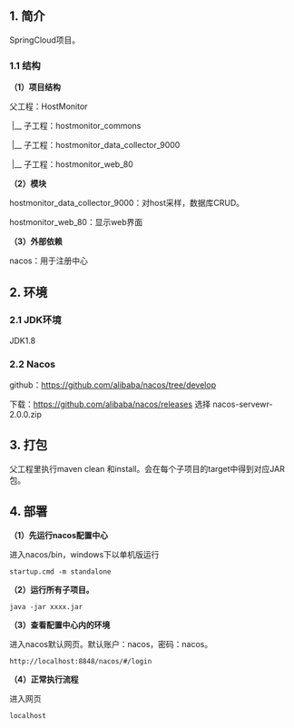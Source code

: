 ## 1. 简介

SpringCloud项目。

### 1.1 结构

**（1）项目结构**

父工程：HostMonitor

​	|__ 子工程：hostmonitor_commons

​	|__ 子工程：hostmonitor_data_collector_9000

​	|__ 子工程：hostmonitor_web_80

**（2）模块**

hostmonitor_data_collector_9000：对host采样，数据库CRUD。

hostmonitor_web_80：显示web界面

**（3）外部依赖**

nacos：用于注册中心



## 2. 环境

### 2.1 JDK环境

JDK1.8

### 2.2 Nacos

github：https://github.com/alibaba/nacos/tree/develop

下载：https://github.com/alibaba/nacos/releases  选择 nacos-servewr-2.0.0.zip



## 3. 打包

父工程里执行maven clean 和install。会在每个子项目的target中得到对应JAR包。



## 4. 部署

**（1）先运行nacos配置中心**

进入nacos/bin，windows下以单机版运行

```
startup.cmd -m standalone
```

**（2）运行所有子项目。**

```
java -jar xxxx.jar
```

**（3）查看配置中心内的环境**

进入nacos默认网页。默认账户：nacos，密码：nacos。

```url
http://localhost:8848/nacos/#/login
```

**（4）正常执行流程**

进入网页

```
localhost
```

